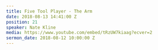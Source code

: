 ```yaml
---
title: Five Tool Player - The Arm
date: 2018-08-13 14:41:00 Z
position: 21
speaker: Nate Kline
media: https://www.youtube.com/embed/tRzUW7kiaag?ecver=2
sermon_date: 2018-08-12 10:00:00 Z
---
```


